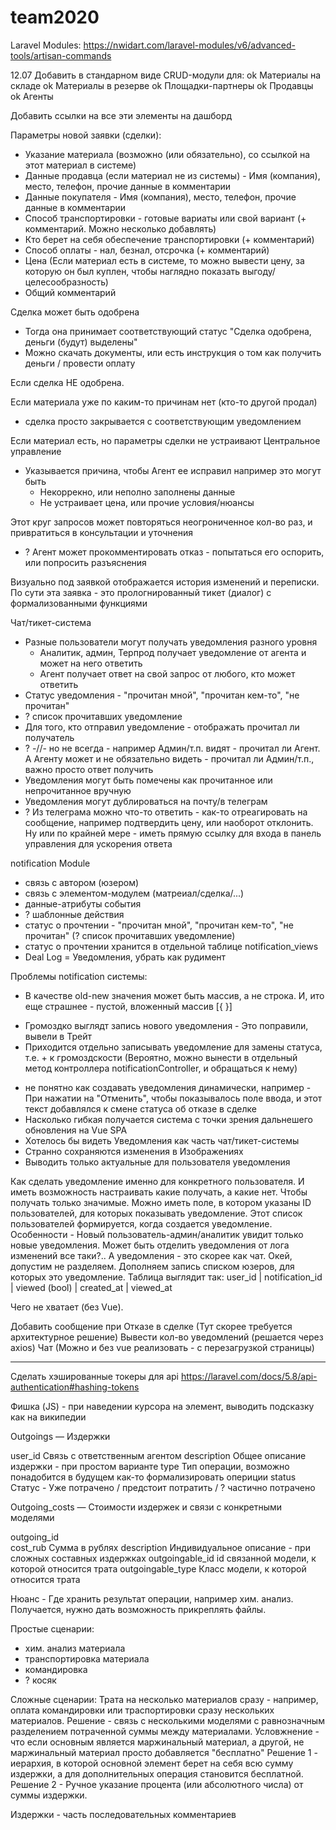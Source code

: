 # team2020

Laravel Modules:
https://nwidart.com/laravel-modules/v6/advanced-tools/artisan-commands

12.07
Добавить в стандарном виде CRUD-модули для:
  ok Материалы на складе
  ok Материалы в резерве
  ok Площадки-партнеры
  ok Продавцы
  ok Агенты

Добавить ссылки на все эти элементы на дашборд


Параметры новой заявки (сделки):
 - Указание материала (возможно (или обязательно), со ссылкой на этот материал в системе)
 - Данные продавца (если материал не из системы) - Имя (компания), место, телефон, прочие данные в комментарии
 - Данные покупателя - Имя (компания), место, телефон, прочие данные в комментарии
 - Способ транспортировки - готовые вариаты или свой вариант (+ комментарий. Можно несколько добавлять)
 - Кто берет на себя обеспечение транспортировки (+ комментарий)
 - Способ оплаты - нал, безнал, отсрочка (+ комментарий)
 - Цена (Если материал есть в системе, то можно вывести цену, за которую он был куплен, чтобы наглядно показать выгоду/целесообразность)
 - Общий комментарий

Сделка может быть одобрена
 - Тогда она принимает соответствующий статус "Сделка одобрена, деньги (будут) выделены"
 - Можно скачать документы, или есть инструкция о том как получить деньги / провести оплату

Если сделка НЕ одобрена.

  Если материала уже по каким-то причинам нет (кто-то другой продал)
   - сделка просто закрывается с соответствующим уведомлением

  Если материал есть, но параметры сделки не устраивают Центральное управление
  - Указывается причина, чтобы Агент ее исправил
    например это могут быть
    - Некоррекно, или неполно заполнены данные
    - Не устраивает цена, или прочие условия/нюансы

  Этот круг запросов может повторяться неогрониченное кол-во раз, и привратиться в консультации и уточнения
  - ? Агент может прокомментировать отказ - попытаться его оспорить, или попросить разъяснения

  Визуально под заявкой отображается история изменений и переписки. По сути эта заявка - это прологнированный тикет (диалог) с формализованными функциями




Чат/тикет-система
 - Разные пользователи могут получать уведомления разного уровня
   - Аналитик, админ, Терпрод получает уведомление от агента и может на него ответить
   - Агент получает ответ на свой запрос от любого, кто может ответить
 - Статус уведомления - "прочитан мной", "прочитан кем-то", "не прочитан"
 - ? список прочитавших уведомление
 - Для того, кто отправил уведомление - отображать прочитал ли получатель
 - ? -//- но не всегда - например Админ/т.п. видят - прочитал ли Агент. А Агенту может и не обязательно видеть - прочитал ли Админ/т.п., важно просто ответ получить
 - Уведомления могут быть помечены как прочитанное или непрочитанное вручную
 - Уведомления могут дублироваться на почту/в телеграм
 - ? Из телеграма можно что-то ответить - как-то отреагировать на сообщение, например подтвердить цену, или наоборот отклонить. Ну или по крайней мере - иметь прямую ссылку для входа в панель управления для ускорения ответа


notification Module

 - связь с автором (юзером)
 - связь с элементом-модулем (матреиал/сделка/...)
 - данные-атрибуты события
 - ? шаблонные действия
 - статус о прочтении - "прочитан мной", "прочитан кем-то", "не прочитан" (? список прочитавших уведомление)
 - статус о прочтении хранится в отдельной таблице notification_views
 - Deal Log = Уведомления, убрать как рудимент

Проблемы notification системы:
 - В качестве old-new значения может быть массив, а не строка. И, ито еще страшнее - пустой, вложенный массив [{ }]
 + Громоздко выглядт запись нового уведомления - Это поправили, вывели в Трейт
 + Приходится отдельно записывать уведомление для замены статуса, т.е. + к громоздскости (Вероятно, можно вынести в отдельный метод контроллера notificationController, и обращаться к нему)
 - не понятно как создавать уведомления динамически, например - При нажатии на "Отменить", чтобы показывалось поле ввода, и этот текст добавлялся к смене статуса об отказе в сделке
 - Насколько гибкая получается система с точки зрения дальнешего обновления на Vue SPA
 - Хотелось бы видеть Уведомления как часть чат/тикет-системы
 - Странно сохраняются изменения в Изображениях
 - Выводить только актуальные для пользователя уведомления

Как сделать уведомление именно для конкретного пользователя.
И иметь возможность настраивать какие получать, а какие нет. Чтобы получать только значимые.
Можно иметь поле, в котором указаны ID пользователей, для которых показывать уведомление. Этот список пользователей формируется, когда создается уведомление.
Особенности - Новый пользователь-админ/аналитик увидит только новые уведомления.
Может быть отделить уведомления от лога изменений все таки?..
А уведомления - это скорее как чат.
Окей, допустим не разделяем. Дополняем запись списком юзеров, для которых это уведомление.
Таблица выглядит так:
user_id | notification_id | viewed (bool) | created_at | viewed_at




Чего не хватает (без Vue).

Добавить сообщение при Отказе в сделке (Тут скорее требуется архитектурное решение)
Вывести кол-во уведомлений (решается через axios)
Чат (Можно и без vue реализовать - с перезагрузкой страницы)


----------------
Сделать хэшированные токеры для api
https://laravel.com/docs/5.8/api-authentication#hashing-tokens


Фишка (JS) - при наведении курсора на элемент, выводить подсказку как на википедии




Outgoings — Издержки

user_id             Связь с ответственным агентом
description         Общее описание издержки - при простом варианте
type                Тип операции, возможно понадобится в будущем как-то формализировать опериции
status              Статус - Уже потрачено / предстоит потратить / ? частично потрачено



Outgoing_costs — Стоимости издержек и связи с конкретными моделями

outgoing_id         
cost_rub            Сумма в рублях
description         Индивидуальное описание - при сложных составных издержках
outgoingable_id     id связанной модели, к которой относится трата
outgoingable_type   Класс модели, к которой относится трата



Нюанс - Где хранить результат операции, например хим. анализ. Получается, нужно дать возможность прикреплять файлы.


Простые сценарии:
 - хим. анализ материала
 - транспортировка материала
 - командировка
 - ? косяк

Сложные сценарии:
Трата на несколько материалов сразу - например, оплата командировки или траспортировки сразу нескольких материалов.
Решение - связь с несколькими моделями с равнозначным разделением потраченной суммы между материалами.
  Условжнение - что если основным является маржинальный материал, а другой, не маржинальный материал просто добавляется "бесплатно"
  Решение 1 - иерархия, в которой основной элемент берет на себя всю сумму издержки, а для дополнительных операция становится бесплатной.
  Решение 2 - Ручное указание процента (или абсолютного числа) от суммы издержки.


Издержки - часть последовательных комментариев

